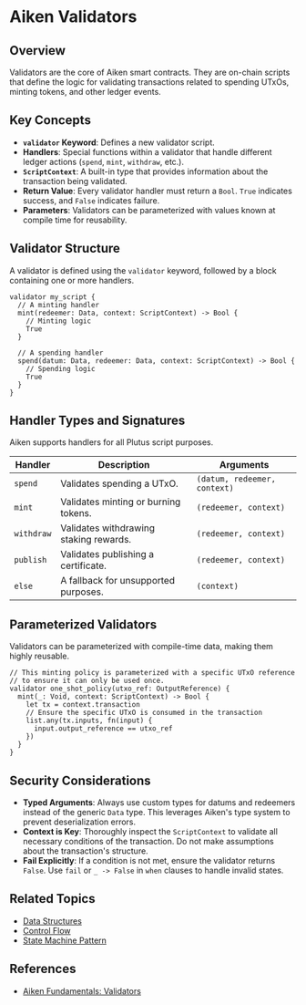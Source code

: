 # Aiken Validators

## Overview

Validators are the core of Aiken smart contracts. They are on-chain scripts that define the logic for validating transactions related to spending UTxOs, minting tokens, and other ledger events.

## Key Concepts

- **`validator` Keyword**: Defines a new validator script.
- **Handlers**: Special functions within a validator that handle different ledger actions (`spend`, `mint`, `withdraw`, etc.).
- **`ScriptContext`**: A built-in type that provides information about the transaction being validated.
- **Return Value**: Every validator handler must return a `Bool`. `True` indicates success, and `False` indicates failure.
- **Parameters**: Validators can be parameterized with values known at compile time for reusability.

## Validator Structure

A validator is defined using the `validator` keyword, followed by a block containing one or more handlers.

```aiken
validator my_script {
  // A minting handler
  mint(redeemer: Data, context: ScriptContext) -> Bool {
    // Minting logic
    True
  }

  // A spending handler
  spend(datum: Data, redeemer: Data, context: ScriptContext) -> Bool {
    // Spending logic
    True
  }
}
```

## Handler Types and Signatures

Aiken supports handlers for all Plutus script purposes.

| Handler    | Description                            | Arguments                    |
| ---------- | -------------------------------------- | ---------------------------- |
| `spend`    | Validates spending a UTxO.             | `(datum, redeemer, context)` |
| `mint`     | Validates minting or burning tokens.   | `(redeemer, context)`        |
| `withdraw` | Validates withdrawing staking rewards. | `(redeemer, context)`        |
| `publish`  | Validates publishing a certificate.    | `(redeemer, context)`        |
| `else`     | A fallback for unsupported purposes.   | `(context)`                  |

## Parameterized Validators

Validators can be parameterized with compile-time data, making them highly reusable.

```aiken
// This minting policy is parameterized with a specific UTxO reference
// to ensure it can only be used once.
validator one_shot_policy(utxo_ref: OutputReference) {
  mint(_: Void, context: ScriptContext) -> Bool {
    let tx = context.transaction
    // Ensure the specific UTxO is consumed in the transaction
    list.any(tx.inputs, fn(input) {
      input.output_reference == utxo_ref
    })
  }
}
```

## Security Considerations

- **Typed Arguments**: Always use custom types for datums and redeemers instead of the generic `Data` type. This leverages Aiken's type system to prevent deserialization errors.
- **Context is Key**: Thoroughly inspect the `ScriptContext` to validate all necessary conditions of the transaction. Do not make assumptions about the transaction's structure.
- **Fail Explicitly**: If a condition is not met, ensure the validator returns `False`. Use `fail` or `_ -> False` in `when` clauses to handle invalid states.

## Related Topics

- [Data Structures](./data-structures.md)
- [Control Flow](./control-flow.md)
- [State Machine Pattern](../patterns/state-machines.md)

## References

- [Aiken Fundamentals: Validators](https://aiken-lang.org/fundamentals/validators)
